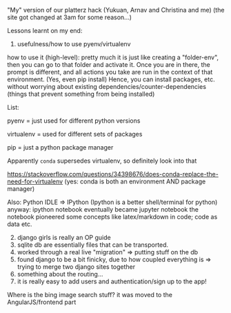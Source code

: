 

"My" version of our platterz hack (Yukuan, Arnav and Christina and me)
(the site got changed at 3am for some reason...)

Lessons learnt on my end:
1. usefulness/how to use pyenv/virtualenv

how to use it (high-level): 
pretty much it is just like creating a "folder-env", then you can go to that folder and activate it. Once you are in there,
the prompt is different, and all actions you take are run in the context of that environment. (Yes, even pip install)
Hence, you can install packages, etc. without worrying about existing dependencies/counter-dependencies (things that prevent something
from being installed) 

List:

pyenv = just used for different python versions

virtualenv = used for different sets of packages

pip = just a python package manager

Apparently `conda` supersedes virtualenv, so definitely look into that

https://stackoverflow.com/questions/34398676/does-conda-replace-the-need-for-virtualenv
(yes: conda is both an environment AND package manager)


Also: Python IDLE => IPython
(Ipython is a better shell/terminal for python) 
anyway: ipython notebook eventually became jupyter notebook
the notebook pioneered some concepts like latex/markdown in code; code as data etc. 

2. django girls is really an OP guide
3. sqlite db are essentially files that can be transported.
4. worked through a real live "migration" => putting stuff on the db
5. found django to be a bit finicky, due to how coupled everything is => trying to merge two django sites together
6. something about the routing...
7. it is really easy to add users and authentication/sign up to the app!

Where is the bing image search stuff? it was moved to the AngularJS/frontend part
